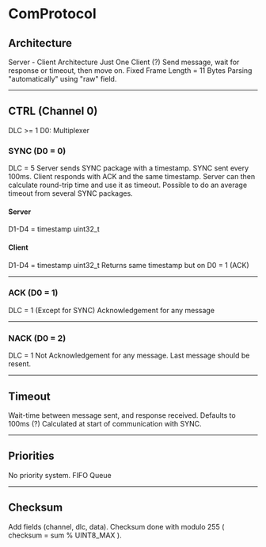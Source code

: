 # ComProtocol

## Architecture

Server - Client Architecture
Just One Client (?)
Send message, wait for response or timeout, then move on.
Fixed Frame Length = 11 Bytes
Parsing "automatically" using "raw" field.

---

## CTRL (Channel 0)

DLC >= 1
D0: Multiplexer

### SYNC (D0 = 0)

DLC = 5
Server sends SYNC package with a timestamp.
SYNC sent every 100ms.
Client responds with ACK and the same timestamp.
Server can then calculate round-trip time and use it as timeout.
Possible to do an average timeout from several SYNC packages.

#### Server

D1-D4 = timestamp uint32_t

#### Client

D1-D4 = timestamp uint32_t
Returns same timestamp but on D0 = 1 (ACK)

---

### ACK (D0 = 1)

DLC = 1 (Except for SYNC)
Acknowledgement for any message

---

### NACK (D0 = 2)

DLC = 1
Not Acknowledgement for any message.
Last message should be resent.

---

## Timeout

Wait-time between message sent, and response received.
Defaults to 100ms (?)
Calculated at start of communication with SYNC.

---

## Priorities

No priority system.
FIFO Queue

---

## Checksum

Add fields (channel, dlc, data). Checksum done with modulo 255 ( checksum = sum % UINT8_MAX ).
